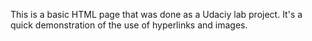 This is a basic HTML page that was done as a Udaciy lab project. It's a quick demonstration of the use of hyperlinks and images.
